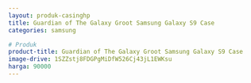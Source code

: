 ```yaml
---
layout: produk-casinghp
title: Guardian of The Galaxy Groot Samsung Galaxy S9 Case
categories: samsung

# Produk
product-title: Guardian of The Galaxy Groot Samsung Galaxy S9 Case
image-drive: 1SZZstj8FDGPgMiDfW526Cj43jL1EWKsu
harga: 90000
---
```

